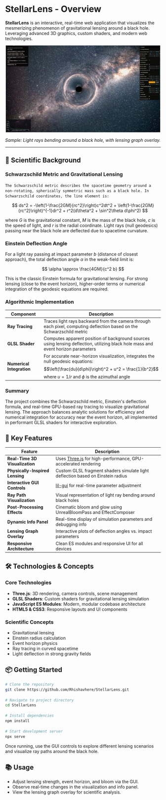 
# StellarLens - Overview

**StellarLens** is an interactive, real-time web application that visualizes the mesmerizing phenomenon of gravitational lensing around a black hole. Leveraging advanced 3D graphics, custom shaders, and modern web technologies.

<p align="center">
  <img src="textures/example.png" alt="Sample Lensing Graph" width="500"/>
</p>


*Sample: Light rays bending around a black hole, with lensing graph overlay.*

---

## 🔬 Scientific Background

### Schwarzschild Metric and Gravitational Lensing
`
The Schwarzschild metric describes the spacetime geometry around a non-rotating, spherically symmetric mass such as a black hole. In Schwarzschild coordinates, the line element is:
`

$$
ds^2 = -\left(1-\frac{2GM}{rc^2}\right)c^2dt^2 + \left(1-\frac{2GM}{rc^2}\right)^{-1}dr^2 + r^2(d\theta^2 + \sin^2\theta d\phi^2)
$$

where $G$ is the gravitational constant, $M$ is the mass of the black hole, $c$ is the speed of light, and $r$ is the radial coordinate. Light rays (null geodesics) passing near the black hole are deflected due to spacetime curvature.

### Einstein Deflection Angle

For a light ray passing at impact parameter $b$ (distance of closest approach), the total deflection angle $\alpha$ in the weak-field limit is:

$$
\alpha \approx \frac{4GM}{c^2 b}
$$

This is the classic Einstein formula for gravitational lensing. For strong lensing (close to the event horizon), higher-order terms or numerical integration of the geodesic equations are required.

### Algorithmic Implementation

| Component | Description |
|-----------|-------------|
| **Ray Tracing** | Traces light rays backward from the camera through each pixel, computing deflection based on the Schwarzschild metric |
| **GLSL Shader** | Computes apparent position of background sources using lensing deflection, utilizing black hole mass and event horizon parameters |
| **Numerical Integration** | For accurate near-horizon visualization, integrates the null geodesic equations: $$\left(\frac{du}{d\phi}\right)^2 + u^2 = \frac{1}{b^2}$$ where $u = 1/r$ and $\phi$ is the azimuthal angle |

### Summary

The project combines the Schwarzschild metric, Einstein's deflection formula, and real-time GPU-based ray tracing to visualize gravitational lensing. The approach balances analytic solutions for efficiency and numerical integration for accuracy near the event horizon, all implemented in performant GLSL shaders for interactive exploration.

## 🚀 Key Features

| Feature | Description |
|---------|-------------|
| **Real-Time 3D Visualization** | Uses [Three.js](https://threejs.org/) for high-performance, GPU-accelerated rendering |
| **Physically-Inspired Lensing** | Custom GLSL fragment shaders simulate light deflection based on Einstein radius |
| **Interactive GUI Controls** | [lil-gui](https://lil-gui.georgealways.com/) for real-time parameter adjustment |
| **Ray Path Visualization** | Visual representation of light ray bending around black holes |
| **Post-Processing Effects** | Cinematic bloom and glow using UnrealBloomPass and EffectComposer |
| **Dynamic Info Panel** | Real-time display of simulation parameters and debugging info |
| **Lensing Graph Overlay** | Interactive plots of deflection angles vs. impact parameters |
| **Responsive Architecture** | Clean ES modules and responsive UI for all devices |



## 🛠️ Technologies & Concepts

### Core Technologies
- **Three.js**: 3D rendering, camera controls, scene management
- **GLSL Shaders**: Custom shaders for gravitational lensing simulation
- **JavaScript ES Modules**: Modern, modular codebase architecture
- **HTML5 & CSS3**: Responsive layouts and UI components

### Scientific Concepts
- Gravitational lensing
- Einstein radius calculation
- Event horizon physics
- Ray tracing in curved spacetime
- Light deflection in strong gravity fields

## 📦 Getting Started

```bash
# Clone the repository
git clone https://github.com/Rhishavhere/StellarLens.git

# Navigate to project directory
cd StellarLens

# Install dependencies
npm install

# Start development server
npx serve
```

Once running, use the GUI controls to explore different lensing scenarios and visualize ray paths around the black hole.

## 📚 Usage
- Adjust lensing strength, event horizon, and bloom via the GUI.
- Observe real-time changes in the visualization and info panel.
- View the lensing graph overlay for scientific analysis.
